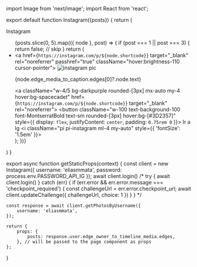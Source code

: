 import Image from 'next/image';
import React from 'react';

export default function Instagram({posts}) {
  return (
    <div className="bg-background-100 pb-16">
        <p className="xl:text-4xl text-3xl text-center text-darkpurple font-MontserratBold pb-6 sm:w-100 mx-auto">Instagram</p>
        <div>
          <ul className="ig-list">
            {posts.slice(0, 5).map(({ node }, post) => {
              if (post === 1 || post === 3) {
                return false; // skip
              }
              return (
                <li key={post} className="ig-li">
                  <a href={`https://instagram.com/p/${node.shortcode}`} target="_blank" rel="noreferrer" passhref="true" className="hover:brightness-110 cursor-pointer">
                    <Image src={node.display_resources[0].src} alt="instagram pic" width={250} height={250} />
                  </a>
                  <span className="text-ig-container">
                    <p className="font-Montserrat text-darkpurple pt-2">{node.edge_media_to_caption.edges[0]?.node.text}</p>
                  </span>
                  <a className="w-4/5 bg-darkpurple rounded-[3px] mx-auto my-4 hover:bg-spacecadet" href={`https://instagram.com/p/${node.shortcode}`} target="_blank" rel="noreferrer">
                    <button className="w-100 text-background-100 font-MontserratBold text-sm rounded-[3px] hover:bg-[#3D2357]" style={{ display: `flex`, justifyContent: `center`, padding: `0.75rem 0` }}>
                      Ir a Ig
                      <i className="pi pi-instagram ml-4 my-auto" style={{ 'fontSize': '1.5em' }}></i>
                    </button>
                  </a>
                </li>
              );
            })}
          </ul>
        </div>
      </div>
  )
}


export async function getStaticProps(context) {
    const client = new Instagram({ username: 'eliasmmata', password: process.env.PASSWORD_API_IG });
    await client.login()
   /*  try {
        await client.login()
    } catch (err) {
        if (err.error && err.error.message === 'checkpoint_required') {
            const challengeUrl = err.error.checkpoint_url;
            await client.updateChallenge({ challengeUrl, choice: 1 })
        }
    } */

    const response = await client.getPhotosByUsername({
        username: 'eliasmmata',
    });

    return {
        props: {
            posts: response.user.edge_owner_to_timeline_media.edges,
        }, // will be passed to the page component as props
    };
}